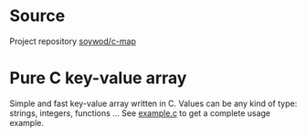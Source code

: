 # Source
Project repository [soywod/c-map](https://github.com/soywod/c-map/)

# Pure C key-value array

Simple and fast key-value array written in C. Values can be any kind of type: strings, integers, functions ... See [example.c](https://github.com/soywod/c-map/blob/master/example.c) to get a complete usage example.


